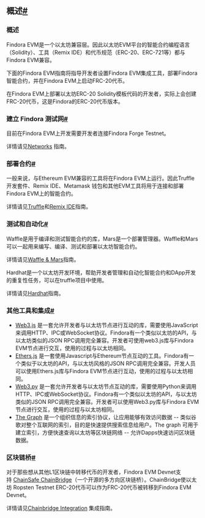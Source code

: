 ## 概述[#](https://wiki.findora.org/docs/dapp/overview#overview-1)

### 概述

Findora EVM是一个以太坊兼容层。因此以太坊EVM平台的智能合约编程语言（Solidity）、工具（Remix IDE）和代币规范（ERC-20、ERC-721等）都与Findora EVM兼容。

下面的Findora EVM指南将指导开发者设置Findora EVM集成工具，部署Findora智能合约，并在Findora EVM上启动FRC-20代币。

在Findora EVM上部署以太坊ERC-20 Solidity模板代码的开发者，实际上会创建FRC-20代币，这是Findora的ERC-20代币版本。

### 建立 Findora 测试网[#](https://wiki.findora.org/docs/dapp/overview#setting-up-findora-testnet)

目前在Findora EVM上开发需要开发者连接Findora Forge Testnet。

详情请见[Networks](https://wiki.findora.org/docs/dapp/network) 指南。

### 部署合约[#](https://wiki.findora.org/docs/dapp/overview#deploying-a-contract)

一般来说，与Ethereum EVM兼容的工具将在Findora EVM上运行。因此Truffle开发套件、Remix IDE、Metamask 钱包和其他EVM工具将用于连接和部署Findora EVM上的智能合约。

详情请见[Truffle](https://wiki.findora.org/docs/dapp/truffle)和[Remix IDE](https://wiki.findora.org/docs/dapp/remix)指南。

### 测试和自动化[#](https://wiki.findora.org/docs/dapp/overview#testing-and-automation)

Waffle是用于编译和测试智能合约的库，Mars是一个部署管理器。Waffle和Mars可以一起用来编写、编译、测试和部署以太坊智能合约。

详情请见[Waffle & Mars](https://wiki.findora.org/docs/dapp/waffle-mars)指南。

Hardhat是一个以太坊开发环境，帮助开发者管理和自动化智能合约和DApp开发的重复性任务，可以在truffle项目中使用。

详情请见[Hardhat](https://wiki.findora.org/docs/dapp/hardhat)指南。

### 其他工具和集成[#](https://wiki.findora.org/docs/dapp/overview#other-tools-and-integrations)

- [Web3.js](https://web3js.readthedocs.io/) 是一套允许开发者与以太坊节点进行互动的库，需要使用JavaScript来调用HTTP、IPC或WebSocket协议。Findora有一个类似以太坊的API，与以太坊类似的JSON RPC调用完全兼容。开发者可使用web3.js库与Findora EVM节点进行交互，使用的过程与以太坊相同。
- [Ethers.js](https://docs.ethers.io/v5/) 是一套使用Javascript与Ethereum节点互动的工具。Findora有一个类似于以太坊的API，与以太坊风格的JSON RPC调用完全兼容。开发人员可以使用Ethers.js库与Findora EVM节点进行互动，使用的过程与以太坊相同。
- [Web3.py](https://web3py.readthedocs.io/) 是一套允许开发者与以太坊节点互动的库，需要使用Python来调用HTTP、IPC或WebSocket协议。Findora有一个类似以太坊的API，与以太坊类似的JSON RPC调用完全兼容。开发者可以使用Web3.py库与Findora EVM节点进行交互，使用的过程与以太坊相同。
- [The Graph](https://thegraph.com/docs/about/introduction#what-the-graph-is) 是一个组织信息的索引协议，让应用能够有效访问数据 -- 类似谷歌对整个互联网的索引，目的是快速提供搜索信息给用户。The graph 可用于建立索引，方便快速查询以太坊等区块链网络 -- 允许Dapps快速访问区块链数据。

### 区块链桥[#](https://wiki.findora.org/docs/dapp/overview#blockchain-bridge)

对于那些想从其他L1区块链中转移代币的开发者，Findora EVM Devnet支持 [ChainSafe ChainBridge](https://github.com/ChainSafe/ChainBridge)（一个开源的多方向区块链桥）。ChainBridge使以太坊 Ropsten Testnet ERC-20代币可以作为FRC-20代币被转移到Findora EVM Devnet。

详情请见[Chainbridge Integration](https://wiki.findora.org/docs/dapp/chainbridge) 集成指南。
